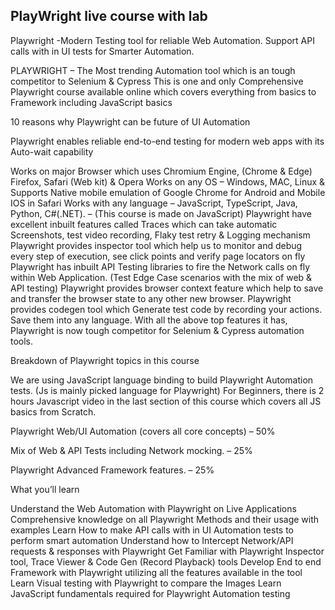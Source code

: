 ## PlayWright live course with lab

Playwright -Modern Testing tool for reliable Web Automation. Support API calls with in UI tests for Smarter Automation.

PLAYWRIGHT – The Most trending Automation tool which is an tough competitor to Selenium & Cypress
This is one and only Comprehensive Playwright course available online which covers everything from basics to Framework including JavaScript basics

10 reasons why Playwright can be future of UI Automation

Playwright enables reliable end-to-end testing for modern web apps with its Auto-wait capability

Works on major Browser which uses Chromium Engine, (Chrome & Edge) Firefox, Safari (Web kit) & Opera
Works on any OS – Windows, MAC, Linux & Supports Native mobile emulation of Google Chrome for Android and Mobile IOS in Safari
Works with any language – JavaScript, TypeScript, Java, Python, C#(.NET). – (This course is made on JavaScript)
Playwright have excellent inbuilt features called Traces which can take automatic Screenshots, test video recording, Flaky test retry & Logging mechanism
Playwright provides inspector tool which help us to monitor and debug every step of execution, see click points and verify page locators on fly
Playwright has inbuilt API Testing libraries to fire the Network calls on fly within Web Application. (Test Edge Case scenarios with the mix of web & API testing)
Playwright provides browser context feature which help to save and transfer the browser state to any other new browser.
Playwright provides codegen tool which Generate test code by recording your actions. Save them into any language.
With all the above top features it has, Playwright is now tough competitor for Selenium & Cypress automation tools.

Breakdown of Playwright topics in this course

We are using JavaScript language binding to build Playwright Automation tests. (Js is mainly picked language for Playwright)
For Beginners, there is 2 hours Javascript video in the last section of this course which covers all JS basics from Scratch.

Playwright Web/UI Automation (covers all core concepts) – 50%

Mix of Web & API Tests including Network mocking. – 25%

Playwright Advanced Framework features. – 25%


What you’ll learn

Understand the Web Automation with Playwright on Live Applications
Comprehensive knowledge on all Playwright Methods and their usage with examples
Learn How to make API calls with in UI Automation tests to perform smart automation
Understand how to Intercept Network/API requests & responses with Playwright
Get Familiar with Playwright Inspector tool, Trace Viewer & Code Gen (Record Playback) tools
Develop End to end Framework with Playwright utilizing all the features available in the tool
Learn Visual testing with Playwright to compare the Images
Learn JavaScript fundamentals required for Playwright Automation testing